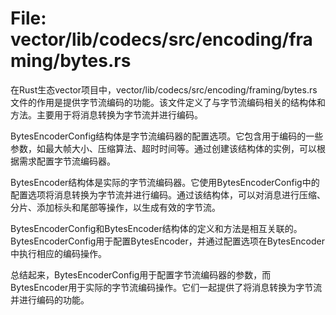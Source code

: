 # File: vector/lib/codecs/src/encoding/framing/bytes.rs

在Rust生态vector项目中，vector/lib/codecs/src/encoding/framing/bytes.rs文件的作用是提供字节流编码的功能。该文件定义了与字节流编码相关的结构体和方法。主要用于将消息转换为字节流并进行编码。

BytesEncoderConfig结构体是字节流编码器的配置选项。它包含用于编码的一些参数，如最大帧大小、压缩算法、超时时间等。通过创建该结构体的实例，可以根据需求配置字节流编码器。

BytesEncoder结构体是实际的字节流编码器。它使用BytesEncoderConfig中的配置选项将消息转换为字节流并进行编码。通过该结构体，可以对消息进行压缩、分片、添加标头和尾部等操作，以生成有效的字节流。

BytesEncoderConfig和BytesEncoder结构体的定义和方法是相互关联的。BytesEncoderConfig用于配置BytesEncoder，并通过配置选项在BytesEncoder中执行相应的编码操作。

总结起来，BytesEncoderConfig用于配置字节流编码器的参数，而BytesEncoder用于实际的字节流编码操作。它们一起提供了将消息转换为字节流并进行编码的功能。

